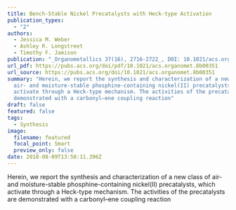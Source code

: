 ```yaml
---
title: Bench-Stable Nickel Precatalysts with Heck-type Activation
publication_types:
  - "2"
authors:
  - Jessica M. Weber
  - Ashley R. Longstreet
  - Timothy F. Jamison
publication: "_Organometallics 37(16), 2716-2722_, DOI: 10.1021/acs.organomet.8b00351 "
url_pdf: https://pubs.acs.org/doi/pdf/10.1021/acs.organomet.8b00351
url_source: https://pubs.acs.org/doi/10.1021/acs.organomet.8b00351
summary: "Herein, we report the synthesis and characterization of a new class of
  air- and moisture-stable phosphine-containing nickel(II) precatalysts, which
  activate through a Heck-type mechanism. The activities of the precatalysts are
  demonstrated with a carbonyl–ene coupling reaction"
draft: false
featured: false
tags:
  - Synthesis
image:
  filename: featured
  focal_point: Smart
  preview_only: false
date: 2018-08-09T13:58:11.396Z
---
```

  Herein, we report the synthesis and characterization of a new class of air- and moisture-stable phosphine-containing nickel(II) precatalysts, which activate through a Heck-type mechanism. The activities of the precatalysts are demonstrated with a carbonyl–ene coupling reaction
